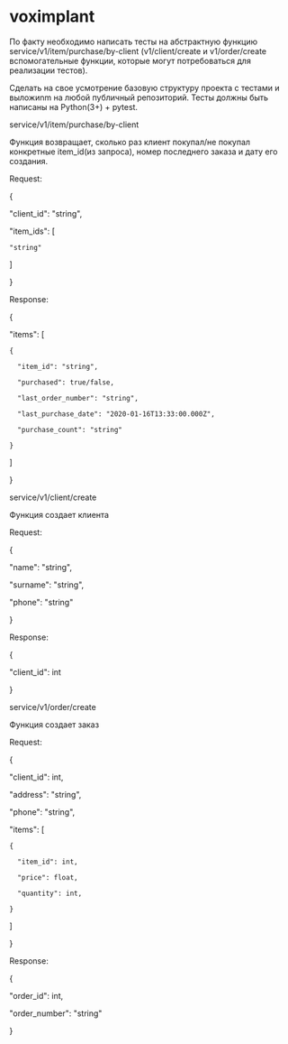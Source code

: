 # voximplant

По факту необходимо написать тесты на абстрактную функцию service/v1/item/purchase/by-client (v1/client/create и v1/order/create вспомогательные функции, которые могут потребоваться для реализации тестов).

Сделать на свое усмотрение базовую структуру проекта с тестами и выложиnm на любой публичный репозиторий. Тесты должны быть написаны на Python(3+) + pytest. 



service/v1/item/purchase/by-client

Функция возвращает, сколько раз клиент покупал/не покупал конкретные item_id(из запроса), номер последнего заказа и дату его создания.

Request:

{

  "client_id": "string",

  "item_ids": [

    "string"

  ]

}

Response:

{

  "items": [

    {

      "item_id": "string",

      "purchased": true/false,

      "last_order_number": "string",

      "last_purchase_date": "2020-01-16T13:33:00.000Z",

      "purchase_count": "string"

    }

  ]

}



service/v1/client/create

Функция создает клиента

Request:

{

  "name": "string",

  "surname": "string",

  "phone": "string"

}

Response:

{

  "client_id": int

}

service/v1/order/create

Функция создает заказ

Request:

{

  "client_id": int,

  "address": "string",

  "phone": "string",

  "items": [

    {

      "item_id": int,

      "price": float,

      "quantity": int,

    }

  ]

}

Response:

{

  "order_id": int,

  "order_number": "string"

}



